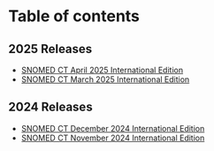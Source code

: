 # Table of contents

## 2025 Releases

* [SNOMED CT April 2025 International Edition](README.md)
* [SNOMED CT March 2025 International Edition](2025-releases/snomed-ct-march-2025-international-edition.md)

## 2024 Releases

* [SNOMED CT December 2024 International Edition](2024-releases/snomed-ct-december-2024-international-edition.md)
* [SNOMED CT November 2024 International Edition](2024-releases/snomed-ct-november-2024-international-edition.md)
